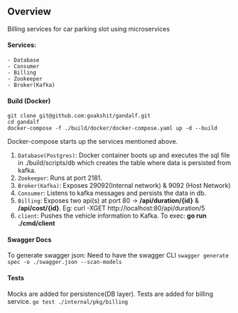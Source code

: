 ## Overview
Billing services for car parking slot using microservices

#### Services:
    - Database
    - Consumer
    - Billing
    - Zookeeper
    - Broker(Kafka)

#### Build (Docker)
```
git clone git@github.com:goakshit/gandalf.git
cd gandalf
docker-compose -f ./build/docker/docker-compose.yaml up -d --build
```
Docker-compose starts up the services mentioned above.
1. `Database(Postgres)`: Docker container boots up and executes the sql file in ./build/scripts/db which creates the table where data is persisted from kafka.
2. `Zookeeper`: Runs at port 2181.
3. `Broker(Kafka)`: Exposes 29092(Internal network) & 9092 (Host Network)
4. `Consumer`: Listens to kafka messages and persists the data in db.
5. `Billing`: Exposes two api(s) at port 80 -> **/api/duration/{id}** & **/api/cost/{id}**. Eg: curl -XGET http://localhost:80/api/duration/5
6. `client`: Pushes the vehicle information to Kafka. To exec: **go run ./cmd/client** 

#### Swagger Docs
To generate swagger json: Need to have the swagger CLI 
`swagger generate spec -o ./swagger.json --scan-models`

#### Tests
Mocks are added for persistence(DB layer). Tests are added for billing service. 
`go test ./internal/pkg/billing`